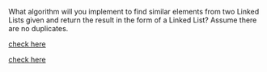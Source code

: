 What algorithm will you implement to find similar elements from two Linked Lists given and return the result in the form of a Linked List? Assume there are no duplicates. 

<a href="./sortLinkList.js">check here</a>

<a href="./convert2-dMatrixToLL.js">check here</a>
